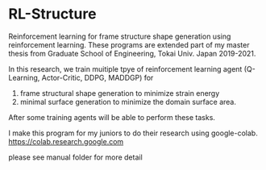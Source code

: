 # RL-Structure

Reinforcement learning for frame structure shape generation using reinforcement learning.
These programs are extended part of my master thesis from Graduate School of Engineering, Tokai Univ. Japan 2019-2021.

In this research, we train muitiple tpye of reinforcement learning agent (Q-Learning, Actor-Critic, DDPG, MADDGP) for 

1. frame structural shape generation to minimize strain energy 
2. minimal surface generation to minimize the domain surface area.

After some training agents will be able to perform these tasks.

I make this program for my juniors to do their research using google-colab.
https://colab.research.google.com

please see manual folder for more detail
